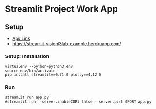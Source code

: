 # Streamlit Project  Work App

## Setup

* [App Link]( https://streamlit-visiont3lab-example.herokuapp.com/)
*  https://streamlit-visiont3lab-example.herokuapp.com/

### Setup: Installation

```
virtualenv --python=python3 env
source env/bin/activate
pip install streamlit==0.71.0 plotly==4.12.0
```

### Run

```
streamlit run app.py 
#streamlit run --server.enableCORS false --server.port $PORT app.py
```